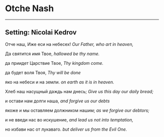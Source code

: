 # Otche Nash

***

## Setting: Nicolai Kedrov

Отче наш, Иже еси на небесех!
*Our Father, who art in heaven,*

Да святится имя Твое,
*hallowed be thy name.*

да приидет Царствие Твое,
*Thy kingdom come.*

да будет воля Твоя,
*Thy will be done*

яко на небеси и на земли.
*on earth as it is in heaven.*

Хлеб наш насущный даждь нам днесь;
*Give us this day our daily bread;*

и остави нам долги наша,
*and forgive us our debts*

якоже и мы оставляем должником нашим;
*as we forgive our debtors;*

и не введи нас во искушение,
*and lead us not into temptation,*

но избави нас от лукаваго.
*but deliver us from the Evil One.*
